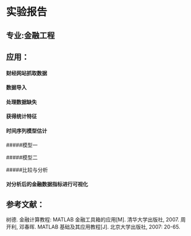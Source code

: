 # 实验报告

## 专业:金融工程

## 应用：


#### 财经网站抓取数据

#### 数据导入

#### 处理数据缺失

#### 获得统计特征

#### 时间序列模型估计

#####模型一

#####模型二

#####比较与分析





#### 对分析后的金融数据指标进行可视化



## 参考文献：
树德. 金融计算教程: MATLAB 金融工具箱的应用[M]. 清华大学出版社, 2007.
周开利, 邓春晖. MATLAB 基础及其应用教程[J]. 北京大学出版社, 2007: 20-65.
